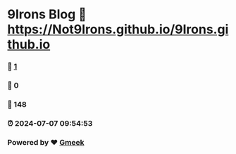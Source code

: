 # 9Irons Blog :link: https://Not9Irons.github.io/9Irons.github.io 
### :page_facing_up: [1](https://Not9Irons.github.io/9Irons.github.io/tag.html) 
### :speech_balloon: 0 
### :hibiscus: 148 
### :alarm_clock: 2024-07-07 09:54:53 
### Powered by :heart: [Gmeek](https://github.com/Meekdai/Gmeek)
